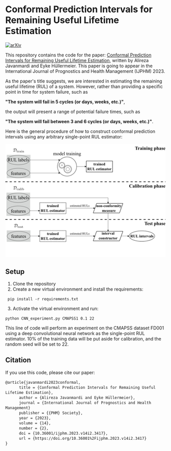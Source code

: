 # Conformal Prediction Intervals for Remaining Useful Lifetime Estimation

[![arXiv](https://img.shields.io/badge/arXiv-2302.12238-b31b1b.svg)](https://arxiv.org/abs/2212.14612)

This repository contains the code for the paper: [Conformal Prediction Intervals for Remaining Useful Lifetime
Estimation](https://doi.org/10.36001%2Fijphm.2023.v14i2.3417),
written by Alireza Javanmardi and Eyke Hüllermeier.
This paper is going to appear in the International Journal of Prognostics and Health Management (IJPHM) 2023.

As the paper's title suggests, we are interested in estimating the remaining useful lifetime (RUL) of a system. However, rather than providing a specific point in time for system failure, such as 

**"The system will fail in $5$ cycles (or days, weeks, etc.)"**,

the output will present a range of potential failure times, such as 

**"The system will fail between $3$ and $6$ cycles (or days, weeks, etc.)"**.

Here is the general procedure of how to construct conformal prediction intervals using any arbitrary single-point RUL estimator:

![image](conformal-prediction.png "general procedure of CP for RUL estimation")
## Setup
1. Clone the repository
2. Create a new virtual environment and install the requirements:
```shell
 pip install -r requirements.txt
```
3. Activate the virtual environment and run:
  ```shell
 python CNN_experiment.py CMAPSS1 0.1 22
 ```
This line of code will perform an experiment on the CMAPSS dataset FD001 using a deep convolutional neural network as the single-point RUL estimator. 10% of the training data will be put aside for calibration, and the random seed will be set to 22. 

## Citation

If you use this code, please cite our paper:

```
@article{javanmardi2023conformal,
      title = {Conformal Prediction Intervals for Remaining Useful Lifetime Estimation}, 
      author = {Alireza Javanmardi and Eyke Hüllermeier},
      journal = {International Journal of Prognostics and Health Management}
      publisher = {{PHM} Society},
      year = {2023},
      volume = {14},
      number = {2},
      doi = {10.36001/ijphm.2023.v14i2.3417},
      url = {https://doi.org/10.36001%2Fijphm.2023.v14i2.3417}
}

```
